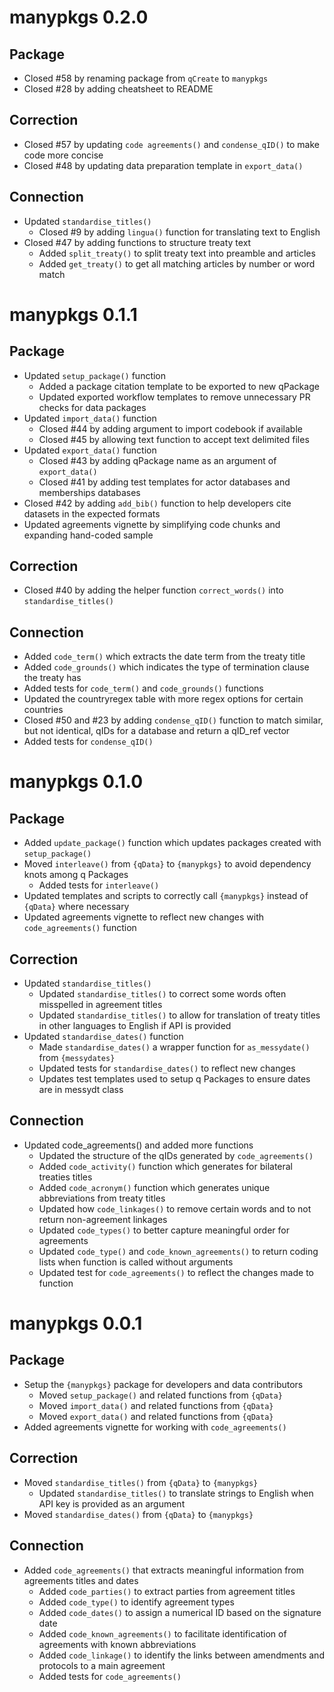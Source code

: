 # manypkgs 0.2.0

## Package
* Closed #58 by renaming package from `qCreate` to `manypkgs`
* Closed #28 by adding cheatsheet to README

## Correction
* Closed #57 by updating `code agreements()` and `condense_qID()` to make code more concise
* Closed #48 by updating data preparation template in `export_data()`

## Connection
* Updated `standardise_titles()`
  * Closed #9 by adding `lingua()` function for translating text to English
* Closed #47 by adding functions to structure treaty text
  * Added `split_treaty()` to split treaty text into preamble and articles
  * Added `get_treaty()` to get all matching articles by number or word match

# manypkgs 0.1.1

## Package

* Updated `setup_package()` function
  * Added a package citation template to be exported to new qPackage
  * Updated exported workflow templates to remove unnecessary PR checks for data packages
* Updated `import_data()` function
  * Closed #44 by adding argument to import codebook if available
  * Closed #45 by allowing text function to accept text delimited files
* Updated `export_data()` function
  * Closed #43 by adding qPackage name as an argument of `export_data()` 
  * Closed #41 by adding test templates for actor databases and memberships databases
* Closed #42 by adding `add_bib()` function to help developers cite datasets in the expected formats
* Updated agreements vignette by simplifying code chunks and expanding hand-coded sample

## Correction

* Closed #40 by adding the helper function `correct_words()` into `standardise_titles()`

## Connection

* Added `code_term()` which extracts the date term from the treaty title
* Added `code_grounds()` which indicates the type of termination clause the treaty has
* Added tests for `code_term()` and `code_grounds()` functions
* Updated the countryregex table with more regex options for certain countries
* Closed #50 and #23 by adding `condense_qID()` function to match similar, but not identical, qIDs for a database and return a qID_ref vector
* Added tests for `condense_qID()`

# manypkgs 0.1.0

## Package

* Added `update_package()` function which updates packages created with `setup_package()`
* Moved `interleave()` from `{qData}` to `{manypkgs}` to avoid dependency knots among q Packages
  * Added tests for `interleave()`
* Updated templates and scripts to correctly call `{manypkgs}` instead of `{qData}` where necessary
* Updated agreements vignette to reflect new changes with `code_agreements()` function

## Correction

* Updated `standardise_titles()` 
  * Updated `standardise_titles()` to correct some words often misspelled in agreement titles
  * Updated `standardise_titles()` to allow for translation of treaty titles in other languages to English if API is provided
* Updated `standardise_dates()` function
  * Made `standardise_dates()` a wrapper function for `as_messydate()` from `{messydates}`
  * Updated tests for `standardise_dates()` to reflect new changes
  * Updates test templates used to setup q Packages to ensure dates are in messydt class

## Connection

* Updated code_agreements() and added more functions
  * Updated the structure of the qIDs generated by `code_agreements()`
  * Added `code_activity()` function which generates for bilateral treaties titles
  * Added `code_acronym()` function which generates unique abbreviations from treaty titles
  * Updated how `code_linkages()` to remove certain words and to not return non-agreement linkages 
  * Updated `code_types()` to better capture meaningful order for agreements
  * Updated `code_type()` and `code_known_agreements()`  to return coding lists when function is called without arguments
  * Updated test for `code_agreements()` to reflect the changes made to function

# manypkgs 0.0.1

## Package

* Setup the `{manypkgs}`  package for developers and data contributors 
  * Moved `setup_package()` and related functions from `{qData}`
  * Moved `import_data()` and related functions from `{qData}`
  * Moved `export_data()` and related functions from `{qData}`
* Added agreements vignette for working with `code_agreements()`

## Correction

* Moved `standardise_titles()` from `{qData}` to `{manypkgs}` 
  * Updated `standardise_titles()` to translate strings to English when API key is provided as an argument
* Moved `standardise_dates()` from `{qData}` to `{manypkgs}`

## Connection

* Added `code_agreements()` that extracts meaningful information from agreements titles and dates
  * Added `code_parties()` to extract parties from agreement titles
  * Added `code_type()` to identify agreement types
  * Added `code_dates()` to assign a numerical ID based on the signature date
  * Added `code_known_agreements()` to facilitate identification of agreements with known abbreviations
  * Added `code_linkage()` to identify the links between amendments and protocols to a main agreement
  * Added tests for `code_agreements()` 
